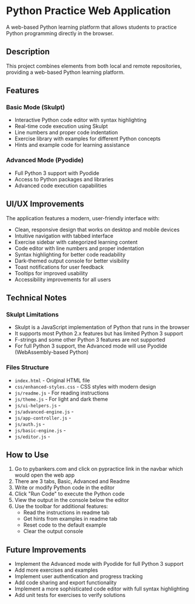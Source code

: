 # Python Practice Web Application

A web-based Python learning platform that allows students to practice Python programming directly in the browser.

## Description

This project combines elements from both local and remote repositories, providing a web-based Python learning platform.

## Features

### Basic Mode (Skulpt)
- Interactive Python code editor with syntax highlighting
- Real-time code execution using Skulpt
- Line numbers and proper code indentation
- Exercise library with examples for different Python concepts
- Hints and example code for learning assistance

### Advanced Mode (Pyodide) 
- Full Python 3 support with Pyodide
- Access to Python packages and libraries
- Advanced code execution capabilities

## UI/UX Improvements

The application features a modern, user-friendly interface with:

- Clean, responsive design that works on desktop and mobile devices
- Intuitive navigation with tabbed interface
- Exercise sidebar with categorized learning content
- Code editor with line numbers and proper indentation
- Syntax highlighting for better code readability
- Dark-themed output console for better visibility
- Toast notifications for user feedback
- Tooltips for improved usability
- Accessibility improvements for all users

## Technical Notes

### Skulpt Limitations
- Skulpt is a JavaScript implementation of Python that runs in the browser
- It supports most Python 2.x features but has limited Python 3 support
- F-strings and some other Python 3 features are not supported
- For full Python 3 support, the Advanced mode will use Pyodide (WebAssembly-based Python)

### Files Structure
- `index.html` - Original HTML file
- `css/enhanced-styles.css` - CSS styles with modern design
- `js/readme.js` - For reading instructions
- `js/theme.js` - For light and dark theme
- `js/ui-helpers.js` -
- `js/advanced-engine.js` -
- `js/app-controller.js` -
- `js/auth.js` -
- `js/basic-engine.js` -
- `js/editor.js` -

## How to Use

1. Go to pybankers.com and click on pypractice link in the navbar which would open the web app
2. There are 3 tabs, Basic, Advanced and Readme
3. Write or modify Python code in the editor
4. Click "Run Code" to execute the Python code
5. View the output in the console below the editor
6. Use the toolbar for additional features:
   - Read the instructions in readme tab
   - Get hints from examples in readme tab
   - Reset code to the default example
   - Clear the output console

## Future Improvements

- Implement the Advanced mode with Pyodide for full Python 3 support
- Add more exercises and examples
- Implement user authentication and progress tracking
- Add code sharing and export functionality
- Implement a more sophisticated code editor with full syntax highlighting
- Add unit tests for exercises to verify solutions
